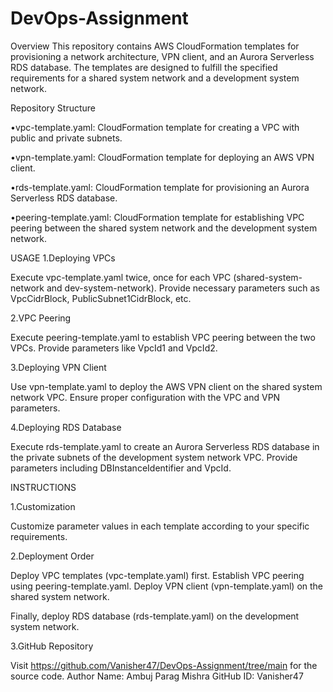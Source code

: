 # DevOps-Assignment
Overview
This repository contains AWS CloudFormation templates for provisioning a network architecture, VPN client, and an Aurora Serverless RDS database. The templates are designed to fulfill the specified requirements for a shared system network and a development system network.

Repository Structure

•vpc-template.yaml: CloudFormation template for creating a VPC with public and private subnets.

•vpn-template.yaml: CloudFormation template for deploying an AWS VPN client.

•rds-template.yaml: CloudFormation template for provisioning an Aurora Serverless RDS database.

•peering-template.yaml: CloudFormation template for establishing VPC peering between the shared system network and the development system network.

USAGE
1.Deploying VPCs

Execute vpc-template.yaml twice, once for each VPC (shared-system-network and dev-system-network).
Provide necessary parameters such as VpcCidrBlock, PublicSubnet1CidrBlock, etc.

2.VPC Peering

Execute peering-template.yaml to establish VPC peering between the two VPCs.
Provide parameters like VpcId1 and VpcId2.

3.Deploying VPN Client

Use vpn-template.yaml to deploy the AWS VPN client on the  shared system network VPC.
Ensure proper configuration with the VPC and VPN parameters.

4.Deploying RDS Database

Execute rds-template.yaml to create an Aurora Serverless RDS database in the private subnets of the development system network VPC.
Provide parameters including DBInstanceIdentifier and VpcId.

INSTRUCTIONS

1.Customization

Customize parameter values in each template according to your specific requirements.

2.Deployment Order

Deploy VPC templates (vpc-template.yaml) first.
Establish VPC peering using peering-template.yaml.
Deploy VPN client (vpn-template.yaml) on the shared system network.

Finally, deploy RDS database (rds-template.yaml) on the development system network.

3.GitHub Repository

Visit https://github.com/Vanisher47/DevOps-Assignment/tree/main  for the source code.
Author
Name: Ambuj Parag Mishra
GitHub ID: Vanisher47
